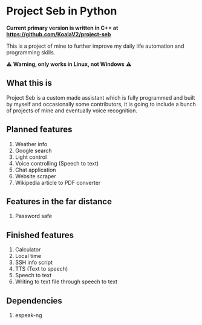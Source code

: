 # Project Seb in Python

**Current primary version is written in C++ at https://github.com/KoalaV2/project-seb**

This is a project of mine to further improve my daily life automation and programming skills.

:warning: **Warning, only works in Linux, not Windows** :warning: 

## What this is

Project Seb is a custom made assistant which is fully programmed and built by myself and occasionally some contributors, it is going to include a bunch of projects of mine and eventually voice recognition.

## Planned features

1. Weather info
2. Google search
3. Light control 
4. Voice controlling (Speech to text)
5. Chat application
6. Website scraper
7. Wikipedia article to PDF converter

## Features in the far distance

1. Password safe

## Finished features

1. Calculator
2. Local time
3. SSH info script
4. TTS (Text to speech)
5. Speech to text
5. Writing to text file through speech to text

## Dependencies 

1. espeak-ng
